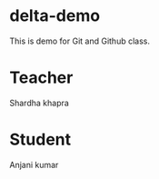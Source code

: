 # delta-demo
This is demo for Git and Github class.

# Teacher
Shardha khapra

# Student
Anjani kumar
